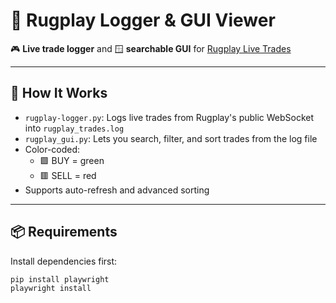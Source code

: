 # 🧾 Rugplay Logger & GUI Viewer

🎮 **Live trade logger** and 🪟 **searchable GUI** for [Rugplay Live Trades](rugplay.com/live)

---

## 🚀 How It Works

- `rugplay-logger.py`: Logs live trades from Rugplay's public WebSocket into `rugplay_trades.log`
- `rugplay_gui.py`: Lets you search, filter, and sort trades from the log file
- Color-coded:
  - 🟩 BUY = green
  - 🟥 SELL = red
- Supports auto-refresh and advanced sorting

---

## 📦 Requirements

Install dependencies first:

```bash
pip install playwright
playwright install
